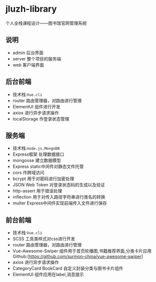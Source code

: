 # jluzh-library
个人全栈课程设计——图书馆官网管理系统
## 说明
* admin 后台界面
* server 整个项目的服务端
* web 客户端界面


## 后台前端
*  技术栈:<code>Vue.cli</code>
* router 路由管理器，对路由进行管理
* ElementUI 组件进行开发
* axios 进行异步请求操作
* localStorage 作登录状态管理


##  服务端
*  技术栈:<code>node.js,</code><code>MongoDB</code>
* Express框架 处理数据接口
* mongoose 建立数据模型
* Express static中间件对静态文件托管
* cors 作跨域访问
* bcrypt 用于对密码进行加密处理
* JSON Web Token 对登录状态码的生成以及验证
* http-assert 用于错误处理
* inflection 用于对传入路径字符串进行类名的转换
* multer Express中间件实现前端传入文件进行保存


## 前台前端
*  技术栈:<code>Vue.cli</code>
* SCSS 工具类样式对css进行开发
* router 路由管理器，对路由进行管理
* Vue-Awesome-Swiper 组件用于首页轮播图,书籍推荐界面,分类卡片应用 Github:[https://github.com/surmon-china/vue-awesome-swiper]
* axios 进行异步请求操作
* CategoryCard BookCard 自定义封装分类与图书卡片组件
* ElementUI 组件应用在label,消息提示
